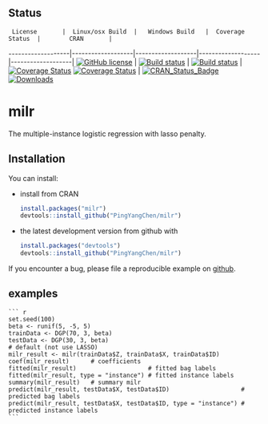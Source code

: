 Status
------

     License       |  Linux/osx Build  |   Windows Build   |  Coverage Status  |        CRAN       |

-------------------|-------------------|-------------------|-------------------|-------------------| [![GitHub license](https://img.shields.io/badge/lincense-MIT-blue.svg)](http://badges.mit-license.org) | [![Build status](https://travis-ci.org/ChingChuan-Chen/milr.svg?branch=master)](https://travis-ci.org/ChingChuan-Chen/milr/branches) | [![Build status](https://ci.appveyor.com/api/projects/status/2yms6ao3mf69fdht/branch/master?svg=true)](https://ci.appveyor.com/project/ChingChuan-Chen/milr/branch/master) | [![Coverage Status](https://coveralls.io/repos/github/ChingChuan-Chen/milr/badge.svg?branch=master)](https://coveralls.io/github/ChingChuan-Chen/milr?branch=master) [![Coverage Status](https://codecov.io/github/ChingChuan-Chen/milr/coverage.svg?branch=master)](https://codecov.io/github/ChingChuan-Chen/milr?branch=master) | [![CRAN\_Status\_Badge](http://www.r-pkg.org/badges/version/milr)](http://cran.r-project.org/package=milr) [![Downloads](http://cranlogs.r-pkg.org/badges/grand-total/milr)](http://cran.rstudio.com/package=milr)

milr
====

The multiple-instance logistic regression with lasso penalty.

Installation
------------

You can install:

-   install from CRAN

    ``` r
    install.packages("milr")
    devtools::install_github("PingYangChen/milr")
    ```

-   the latest development version from github with

    ``` r
    install.packages("devtools")
    devtools::install_github("PingYangChen/milr")
    ```

If you encounter a bug, please file a reproducible example on [github](https://github.com/PingYangChen/milr/issues).

examples
--------

    ``` r
    set.seed(100)
    beta <- runif(5, -5, 5)
    trainData <- DGP(70, 3, beta)
    testData <- DGP(30, 3, beta)
    # default (not use LASSO)
    milr_result <- milr(trainData$Z, trainData$X, trainData$ID)
    coef(milr_result)      # coefficients
    fitted(milr_result)                    # fitted bag labels
    fitted(milr_result, type = "instance") # fitted instance labels
    summary(milr_result)   # summary milr
    predict(milr_result, testData$X, testData$ID)                    # predicted bag labels
    predict(milr_result, testData$X, testData$ID, type = "instance") # predicted instance labels
    ```
